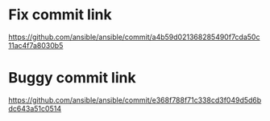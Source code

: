 # Fix commit link

https://github.com/ansible/ansible/commit/a4b59d021368285490f7cda50c11ac4f7a8030b5

# Buggy commit link

https://github.com/ansible/ansible/commit/e368f788f71c338cd3f049d5d6bdc643a51c0514
